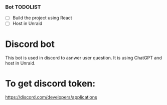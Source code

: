 ### Bot TODOLIST

- [ ] Build the project using React
- [ ] Host in Unraid

# Discord bot
This bot is used in discord to asnwer user question. It is using ChatGPT and host in Unraid.

# To get discord token:
https://discord.com/developers/applications